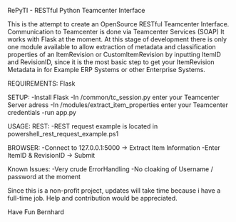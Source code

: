 RePyTI - RESTful Python Teamcenter Interface

This is the attempt to create an OpenSource RESTful Teamcenter Interface.
Communication to Teamcenter is done via Teamcenter Services (SOAP)
It works with Flask at the moment.
At this stage of development there is only one module available to allow extraction of metadata and classification properties
of an ItemRevision or CustomItemRevision by inputting ItemID and RevisionID, since it is the most basic step to get your ItemRevision Metadata in for Example ERP Systems or other Enterprise Systems. 


REQUIREMENTS:
Flask

SETUP:
-Install Flask
-In /common/tc_session.py enter your Teamcenter Server adress
-In /modules/extract_item_properties enter your Teamcenter credentials
-run app.py

USAGE:
REST:
-REST request example is located in powershell_rest_request_example.ps1

BROWSER:
-Connect to 127.0.0.1:5000 -> Extract Item Information
-Enter ItemID & RevisionID -> Submit

Known Issues:
-Very crude ErrorHandling
-No cloaking of Username / password at the moment


Since this is a non-profit project, updates will take time because i have a full-time job.
Help and contribution would be appreciated.

Have Fun
Bernhard

